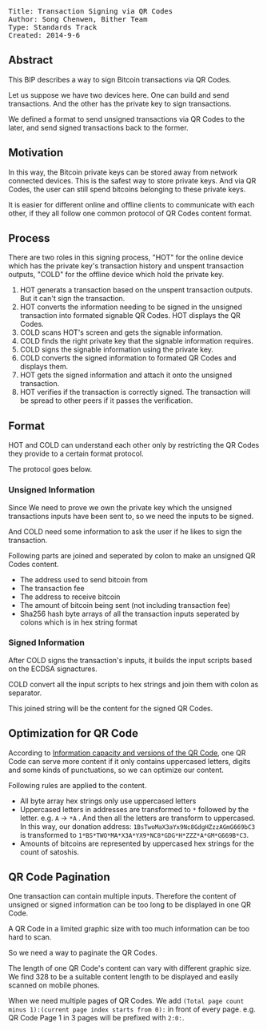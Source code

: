 <pre>
Title: Transaction Signing via QR Codes
Author: Song Chenwen, Bither Team
Type: Standards Track
Created: 2014-9-6
</pre>

## Abstract

This BIP describes a way to sign Bitcoin transactions via QR Codes. 

Let us suppose we have two devices here. One can build and send transactions. And the other has the private key to sign transactions. 

We defined a format to send unsigned transactions via QR Codes to the later, and send signed transactions back to the former.

## Motivation

In this way, the Bitcoin private keys can be stored away from network connected devices. This is the safest way to store private keys. And via QR Codes, the user can still spend bitcoins belonging to these private keys. 

It is easier for different online and offline clients to communicate with each other, if they all follow one common protocol of QR Codes content format.

## Process

There are two roles in this signing process, "HOT" for the online device which has the private key's transaction history and unspent transaction outputs, "COLD" for the offline device which hold the private key.

1. HOT generats a transaction based on the unspent transaction outputs. But it can't sign the transaction.
2. HOT converts the information needing to be signed in the unsigned transaction into formated signable QR Codes. HOT displays the QR Codes.
3. COLD scans HOT's screen and gets the signable information.
4. COLD finds the right private key that the signable information requires.
5. COLD signs the signable information using the private key.
6. COLD converts the signed information to formated QR Codes and displays them.
7. HOT gets the signed information and attach it onto the unsigned transaction.
8. HOT verifies if the transaction is correctly signed. The transaction will be spread to other peers if it passes the verification. 

## Format

HOT and COLD can understand each other only by restricting the QR Codes they provide to a certain format protocol.

The protocol goes below.

### Unsigned Information

Since We need to prove we own the private key which the unsigned transactions inputs have been sent to, so we need the inputs to be signed. 

And COLD need some information to ask the user if he likes to sign the transaction.

Following parts are joined and seperated by colon to make an unsigned QR Codes content.

* The address used to send bitcoin from
* The transaction fee
* The address to receive bitcoin
* The amount of bitcoin being sent (not including transaction fee)
* Sha256 hash byte arrays of all the transaction inputs seperated by colons which is in hex string format

### Signed Information

After COLD signs the transaction's inputs, it builds the input scripts based on the ECDSA signactures.

COLD convert all the input scripts to hex strings and join them with colon as separator.

This joined string will be the content for the signed QR Codes.

## Optimization for QR Code

According to [Information capacity and versions of the QR Code], one QR Code can serve more content if it only contains uppercased letters, digits and some kinds of punctuations, so we can optimize our content.

Following rules are applied to the content.

* All byte array hex strings only use uppercased letters
* Uppercased letters in addresses are transformed to `*` followed by the letter. e.g. `A` -> `*A` . And then all the letters are transform to uppercased. In this way, our donation address: `1BsTwoMaX3aYx9Nc8GdgHZzzAGmG669bC3`  is transformed to  `1*BS*TWO*MA*X3A*YX9*NC8*GDG*H*ZZZ*A*GM*G669B*C3`.
* Amounts of bitcoins are represented by uppercased hex strings for the count of satoshis.


## QR Code Pagination

One transaction can contain multiple inputs. Therefore the content of unsigned or signed information can be too long to be displayed in one QR Code. 

A QR Code in a limited graphic size with too much information can be too hard to scan.

So we need a way to paginate the QR Codes.

The length of one QR Code's content can vary with different graphic size. We find 328 to be a suitable content length to be displayed and easily scanned on mobile phones.

When we need multiple pages of QR Codes. We add `(Total page count minus 1):(current page index starts from 0):` in front of every page. e.g. QR Code Page 1 in 3 pages will be prefixed with `2:0:`.


[Information capacity and versions of the QR Code]: http://www.qrcode.com/en/about/version.html
